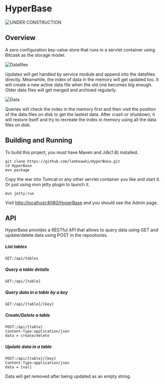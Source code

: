 # HyperBase


![UNDER CONSTRUCTION](http://ocp.sparwood.ca/wp-content/uploads/2013/12/Under-construction.jpg)

## Overview

A zero configuration key-value store that runs in a servlet container using Bitcask as the storage model.

![Datafiles](http://pic.yupoo.com/iammutex/BwqvS7Fs/wlJ3W.jpg)

Updates will get handled by service module and append into the datafiles directly. Meanwhile, the index of data in the memory will get updated too. It will create a new active data file when the old one becomes big enough. Older data files will get merged and archived regularly.

![Data](http://pic.yupoo.com/iammutex/BwqvSAGR/vSAG9.jpg)

Queries will check the index in the memory first and then visit the position of the data files on disk to get the lastest data. After crash or shutdown, it will restore itself and try to recreate the index in memory using all the data files on disk.

## Building and Running

To build this project, you must have Maven and Jdk(1.8) installed.

    git clone https://github.com/leehoawki/HyperBase.git
    cd HyperBase
    mvn package 

Copy the war into Tomcat or any other servlet container you like and start it. Or just using mvn jetty plugin to launch it.

    mvn jetty:run

Visit [http://localhost:8080/HyperBase](http://localhost:8080/HyperBase) and you should see the Admin page. 

## API

HyperBase provides a RESTful API that allows to query data using GET and update/delete data using POST in the repositories. 

##### List tables
    GET:/api/tables

##### Query a table details
    GET:/api/[table]

##### Query data in a table by a key
    GET:/api/[table]/[key]

##### Create/Delete a table
    POST:/api/[table]
    Content-Type:application/json
    data = create/delete

##### Update data in a table
    POST:/api/[table]/[key]
    Content-Type:application/json
    data = [val]

Data will get removed after being updated as an empty string.






